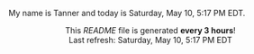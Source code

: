 My name is Tanner and today is Saturday, May 10, 5:17 PM EDT.

<p align="center">This <i>README</i> file is generated <b>every 3 hours</b>!</br>Last refresh: Saturday, May 10, 5:17 PM EDT<br /></p>
